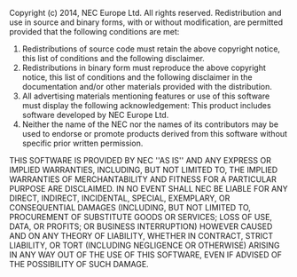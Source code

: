 Copyright (c) 2014, NEC Europe Ltd.
All rights reserved.
Redistribution and use in source and binary forms, with or without
modification, are permitted provided that the following conditions are met:
1. Redistributions of source code must retain the above copyright
   notice, this list of conditions and the following disclaimer.
2. Redistributions in binary form must reproduce the above copyright
   notice, this list of conditions and the following disclaimer in the
   documentation and/or other materials provided with the distribution.
3. All advertising materials mentioning features or use of this software
   must display the following acknowledgement:
   This product includes software developed by NEC Europe Ltd.
4. Neither the name of the NEC nor the
   names of its contributors may be used to endorse or promote products
   derived from this software without specific prior written permission.
 
THIS SOFTWARE IS PROVIDED BY NEC ''AS IS'' AND ANY EXPRESS OR IMPLIED WARRANTIES, 
INCLUDING, BUT NOT LIMITED TO, THE   IMPLIED WARRANTIES OF MERCHANTABILITY AND 
FITNESS FOR A PARTICULAR PURPOSE ARE DISCLAIMED. IN NO EVENT SHALL NEC BE LIABLE 
FOR ANY DIRECT, INDIRECT, INCIDENTAL, SPECIAL, EXEMPLARY, OR CONSEQUENTIAL DAMAGES
(INCLUDING, BUT NOT LIMITED TO, PROCUREMENT OF SUBSTITUTE GOODS OR SERVICES;
LOSS OF USE, DATA, OR PROFITS; OR BUSINESS INTERRUPTION) HOWEVER CAUSED AND
ON ANY THEORY OF LIABILITY, WHETHER IN CONTRACT, STRICT LIABILITY, OR TORT
(INCLUDING NEGLIGENCE OR OTHERWISE) ARISING IN ANY WAY OUT OF THE USE OF THIS
SOFTWARE, EVEN IF ADVISED OF THE POSSIBILITY OF SUCH DAMAGE.

